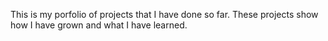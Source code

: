 This is my porfolio of projects that I have done so far. These projects show how I have grown and what I have learned.
